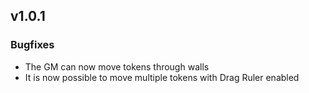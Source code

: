 ## v1.0.1
### Bugfixes
- The GM can now move tokens through walls
- It is now possible to move multiple tokens with Drag Ruler enabled
